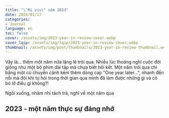 ```yaml
---
title: "\"Rì viu\" năm 2023"
date: 2024/01/17
categories:
- Journal
language: en
toc: false
cover: /assets/img/2023-year-in-review-cover.webp
cover_lqip: /assets/img/lqip/2023-year-in-review-cover.webp
thumbnail: /assets/img/post/thumbnails/2023-year-in-review-thumbnail.webp
---
```


Vậy là...
thêm một năm nữa lặng lẽ trôi qua.
Nhiều lúc thoáng nghĩ cuộc đời giống như một bộ phim dài tập mà chưa biết hồi kết.
Một năm trôi qua chỉ bằng một cú chuyển cảnh kèm thêm dòng cap "One year later...", nhanh đến nỗi mà đôi khi tự hỏi trong thời gian qua mình đã làm được những gì và có bỏ lỡ điều gì không?!

Ngồi xuống, nhâm nhi tách trà, nghĩ về một năm qua

<!-- more -->
## 2023 - một năm thực sự đáng nhớ

